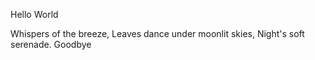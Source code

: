 Hello World









Whispers of the breeze,
Leaves dance under moonlit skies,
Night's soft serenade.
Goodbye